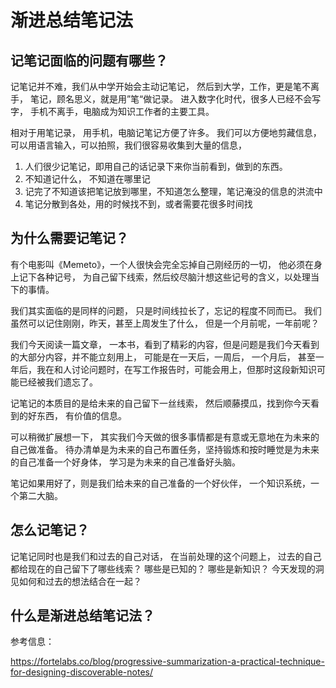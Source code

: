 # 渐进总结笔记法

## 记笔记面临的问题有哪些？ 

记笔记并不难，我们从中学开始会主动记笔记， 然后到大学，工作，更是笔不离手， 笔记，顾名思义，就是用”笔“做记录。 进入数字化时代，很多人已经不会写字， 手机不离手，电脑成为知识工作者的主要工具。 

相对于用笔记录， 用手机，电脑记笔记方便了许多。 我们可以方便地剪藏信息， 可以用语言输入，可以拍照，我们很容易收集到大量的信息， 

1. 人们很少记笔记，即用自己的话记录下来你当前看到，做到的东西。
2. 不知道记什么， 不知道在哪里记
3. 记完了不知道该把笔记放到哪里，不知道怎么整理，笔记淹没的信息的洪流中
4. 笔记分散到各处，用的时候找不到，或者需要花很多时间找

## 为什么需要记笔记？ 

有个电影叫《Memeto》，一个人很快会完全忘掉自己刚经历的一切， 他必须在身上记下各种记号， 为自己留下线索，然后绞尽脑汁想这些记号的含义，以处理当下的事情。 

我们其实面临的是同样的问题， 只是时间线拉长了，忘记的程度不同而已。 我们虽然可以记住刚刚，昨天，甚至上周发生了什么， 但是一个月前呢，一年前呢？  

我们今天阅读一篇文章， 一本书，看到了精彩的内容，但是问题是我们今天看到的大部分内容，并不能立刻用上， 可能是在一天后，一周后， 一个月后， 甚至一年后，我在和人讨论问题时，在写工作报告时，可能会用上，但那时这段新知识可能已经被我们遗忘了。 

记笔记的本质目的是给未来的自己留下一丝线索， 然后顺藤摸瓜，找到你今天看到的好东西， 有价值的信息。

可以稍微扩展想一下， 其实我们今天做的很多事情都是有意或无意地在为未来的自己做准备。  待办清单是为未来的自己布置任务，坚持锻炼和按时睡觉是为未来的自己准备一个好身体， 学习是为未来的自己准备好头脑。 

笔记如果用好了，则是我们给未来的自己准备的一个好伙伴， 一个知识系统，一个第二大脑。

## 怎么记笔记？ 

记笔记同时也是我们和过去的自己对话， 在当前处理的这个问题上， 过去的自己都给现在的自己留下了哪些线索？ 哪些是已知的？ 哪些是新知识？ 今天发现的洞见如何和过去的想法结合在一起？ 

## 什么是渐进总结笔记法？



参考信息：

https://fortelabs.co/blog/progressive-summarization-a-practical-technique-for-designing-discoverable-notes/

<!--孩子们起床了，暂时写到这里，一会儿吃完早饭，再写-->



